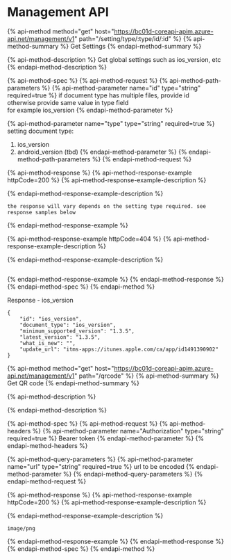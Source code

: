 # Management API

{% api-method method="get" host="https://bc01d-coreapi-apim.azure-api.net/management/v1" path="/setting/type/:type/id/:id" %}
{% api-method-summary %}
Get Settings
{% endapi-method-summary %}

{% api-method-description %}
Get global settings such as ios\_version, etc
{% endapi-method-description %}

{% api-method-spec %}
{% api-method-request %}
{% api-method-path-parameters %}
{% api-method-parameter name="id" type="string" required=true %}
if document type has multiple files, provide id  
otherwise provide same value in type field  
for example ios\_version
{% endapi-method-parameter %}

{% api-method-parameter name="type" type="string" required=true %}
setting document type:  
1. ios\_version  
2. android\_version \(tbd\)
{% endapi-method-parameter %}
{% endapi-method-path-parameters %}
{% endapi-method-request %}

{% api-method-response %}
{% api-method-response-example httpCode=200 %}
{% api-method-response-example-description %}

{% endapi-method-response-example-description %}

```
the response will vary depends on the setting type required. see response samples below
```
{% endapi-method-response-example %}

{% api-method-response-example httpCode=404 %}
{% api-method-response-example-description %}

{% endapi-method-response-example-description %}

```

```
{% endapi-method-response-example %}
{% endapi-method-response %}
{% endapi-method-spec %}
{% endapi-method %}

Response - ios\_version 

```text
{
    "id": "ios_version",
    "document_type": "ios_version",
    "minimum_supported_version": "1.3.5",
    "latest_version": "1.3.5",
    "what_is_new": "",
    "update_url": "itms-apps://itunes.apple.com/ca/app/id1491390902"
}
```


{% api-method method="get" host="https://bc01d-coreapi-apim.azure-api.net/management/v1" path="/qrcode" %}
{% api-method-summary %}
Get QR code
{% endapi-method-summary %}

{% api-method-description %}

{% endapi-method-description %}

{% api-method-spec %}
{% api-method-request %}
{% api-method-headers %}
{% api-method-parameter name="Authorization" type="string" required=true %}
Bearer token
{% endapi-method-parameter %}
{% endapi-method-headers %}

{% api-method-query-parameters %}
{% api-method-parameter name="url" type="string" required=true %}
url to be encoded 
{% endapi-method-parameter %}
{% endapi-method-query-parameters %}
{% endapi-method-request %}

{% api-method-response %}
{% api-method-response-example httpCode=200 %}
{% api-method-response-example-description %}

{% endapi-method-response-example-description %}

```
image/png
```
{% endapi-method-response-example %}
{% endapi-method-response %}
{% endapi-method-spec %}
{% endapi-method %}




